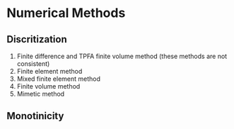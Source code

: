 # Numerical Methods

## Discritization

1. Finite difference and TPFA finite volume method (these methods are not consistent)
2. Finite element method
3. Mixed finite element method
4. Finite volume method
5. Mimetic method

## Monotinicity

